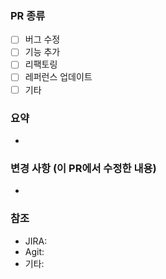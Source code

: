 <!-- PR 제목은 '[OTF-XXXX] XXX 버그 수정'처럼 요약해서 작성해 주세요 -->

### PR 종류
<!-- 해당하는 항목에 체크해주세요 (체크할 항목에 [x] 처리) -->
- [ ] 버그 수정
- [ ] 기능 추가
- [ ] 리팩토링
- [ ] 레퍼런스 업데이트
- [ ] 기타

### 요약 <!-- 필수로 작성해주세요 -->
* 

### 변경 사항 (이 PR에서 수정한 내용)
* 

### 참조 <!-- 참고할 링크가 있다면 추가해주세요 -->
* JIRA:
* Agit:
* 기타:
